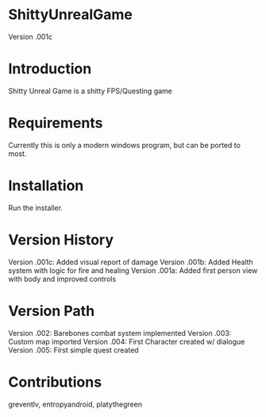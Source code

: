 # ShittyUnrealGame
Version .001c

# Introduction
Shitty Unreal Game is a shitty FPS/Questing game

# Requirements
Currently this is only a modern windows program, but can be ported to most.

# Installation
Run the installer.

# Version History
Version .001c: Added visual report of damage
Version .001b: Added Health system with logic for fire and healing
Version .001a: Added first person view with body and improved controls 

# Version Path
Version .002: Barebones combat system implemented
Version .003: Custom map imported
Version .004: First Character created w/ dialogue
Version .005: First simple quest created

# Contributions
greventlv, entropyandroid, platythegreen
